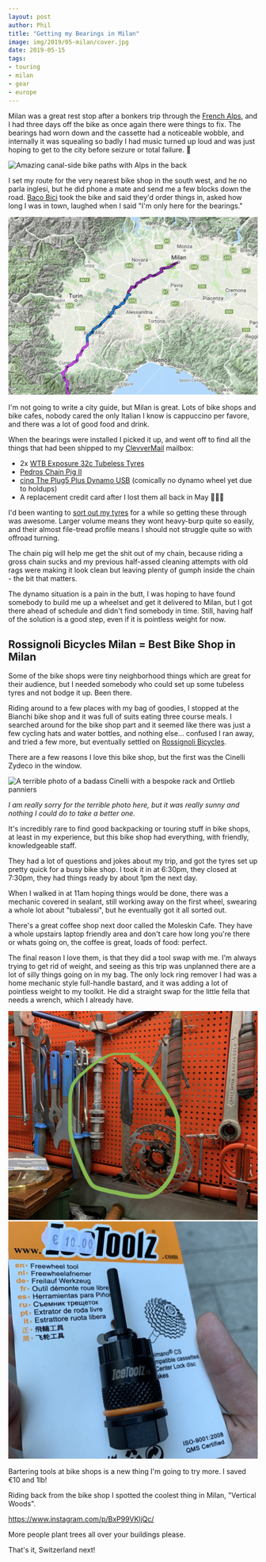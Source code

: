 ```yaml
---
layout: post
author: Phil
title: "Getting my Bearings in Milan"
image: img/2019/05-milan/cover.jpg
date: 2019-05-15
tags:
- touring
- milan
- gear
- europe
---
```


Milan was a great rest stop after a bonkers trip through the [French
Alps](/euro-trip-colle-di-tende/), and I had three days off the bike as once
again there were things to fix. The bearings had worn down and the cassette had
a noticeable wobble, and internally it was squealing so badly I had music turned
up loud and was just hoping to get to the city before seizure or total failure.
🤣

![Amazing canal-side bike paths with Alps in the back](img/2019/05-milan/canal.jpg)

I set my route for the very nearest bike shop in the south west, and he no parla
inglesi, but he did phone a mate and send me a few blocks down the road. [Baco
Bici](http://www.bacobici.it/) took the bike and said they'd order things in, asked
how long I was in town, laughed when I said "I'm only here for the bearings."

![](img/2019/05-milan/map.png)

I'm not going to write a city guide, but Milan is great. Lots of bike shops and
bike cafes, nobody cared the only Italian I know is cappuccino per favore, and there
was a lot of good food and drink.

When the bearings were installed I picked it up, and went off to find all the things that
had been shipped to my [ClevverMail](https://clevver.io/)
mailbox:

- 2x [WTB Exposure 32c Tubeless Tyres](https://www.wiggle.co.uk/wtb-exposure-tcs-road-tyre-tan-sidewall/)
- [Pedros Chain Pig II](https://pedros.com/products/clean-and-lube/clean-andlube-tools-and-kits/chain-pig-ii/)
- [cinq The Plug5 Plus Dynamo USB](https://www.bike-components.de/en/cinq5/The-Plug5-Plus-Dynamo-USB-Stromversorgung-p65300/) (comically no dynamo wheel yet due to holdups)
- A replacement credit card after I lost them all back in May 🤦🏻‍♂️

I'd been wanting to [sort out my tyres](/touring-tubeless/) for a while so
getting these through was awesome. Larger volume means they wont heavy-burp quite so easily,
and their almost file-tread profile means I should not struggle quite so with offroad turning.

The chain pig will help me get the shit out of my chain, because riding a gross
chain sucks and my previous half-assed cleaning attempts with old rags were
making it look clean but leaving plenty of gumph inside the chain - the bit that
matters.

The dynamo situation is a pain in the butt, I was hoping to have found somebody to build me
up a wheelset and get it delivered to Milan, but I got there ahead of schedule and didn't
find somebody in time. Still, having half of the solution is a good step, even if it is pointless
weight for now.

## Rossignoli Bicycles Milan = Best Bike Shop in Milan

Some of the bike shops were tiny neighborhood things which are great for their audience, but I needed
somebody who could set up some tubeless tyres and not bodge it up. Been there.

Riding around to a few places with my bag of goodies, I stopped at the Bianchi bike shop and it was full of suits eating three course meals. I searched around for the bike shop part and it seemed like there was just a few cycling hats and water bottles, and nothing else... confused I ran away, and tried a few more, but eventually settled on [Rossignoli Bicycles](http://rossignoli.it).

There are a few reasons I love this bike shop, but the first was the Cinelli Zydeco in the window.

![A terrible photo of a badass Cinelli with a bespoke rack and Ortlieb panniers](img/2019/05-milan/cinelli.jpg)

_I am really sorry for the terrible photo here, but it was really sunny and nothing I could do to take a better one._

It's incredibly rare to find good backpacking or touring stuff in bike shops, at
least in my experience, but this bike shop had everything, with friendly,
knowledgeable staff.

They had a lot of questions and jokes about my trip, and got the tyres set up
pretty quick for a busy bike shop. I took it in at 6:30pm, they closed at
7:30pm, they had things ready by about 1pm the next day.

When I walked in at 11am hoping things would be done, there was a mechanic
covered in sealant, still working away on the first wheel, swearing a whole lot
about "tubalessi", but he eventually got it all sorted out.

There's a great coffee shop next door called the Moleskin Cafe. They have a
whole upstairs laptop friendly area and don't care how long you're there or
whats going on, the coffee is great, loads of food: perfect.

The final reason I love them, is that they did a tool swap with me. I'm always
trying to get rid of weight, and seeing as this trip was unplanned there are a
lot of silly things going on in my bag. The only lock ring remover I had was a
home mechanic style full-handle bastard, and it was adding a lot of pointless
weight to my toolkit. He did a straight swap for the little fella that needs a
wrench, which I already have.

![Big ass heavy tool hanging on pegboard](img/2019/05-milan/swap.jpg)
![Little light tool in my hand](img/2019/05-milan/little.jpg)

Bartering tools at bike shops is a new thing I'm going to try more. I saved €10 and 1lb!

Riding back from the bike shop I spotted the coolest thing in Milan, "Vertical Woods".

https://www.instagram.com/p/BxP99VKljQc/

More people plant trees all over your buildings please.

That's it, Switzerland next!